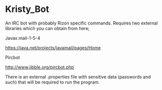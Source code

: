 # Kristy_Bot
An IRC bot with probably Rizon specific commands. Requires two external libraries which you can obtain from here;

Javax.mail-1-5-4

https://java.net/projects/javamail/pages/Home

Pircbot

http://www.jibble.org/pircbot.php

There is an external .properties file with sensitive data (passwords and such) that will be required to run the program. 




